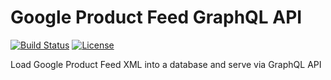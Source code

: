 # Google Product Feed GraphQL API
[![Build Status](https://travis-ci.org/anttiviljami/google-product-feed-api.svg?branch=master)](https://travis-ci.org/anttiviljami/google-product-feed-api) [![License](http://img.shields.io/:license-mit-blue.svg)](http://anttiviljami.mit-license.org)

Load Google Product Feed XML into a database and serve via GraphQL API

